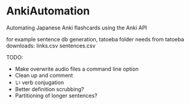 # AnkiAutomation
Automating Japanese Anki flashcards using the Anki API

for example sentence db generation, tatoeba folder needs from tatoeba downloads:
links.csv
sentences.csv

TODO:
 - Make overwrite audio files a command line option
 - Clean up and comment
 - い verb conjugation
 - Better definition scrubbing?
 - Partitioning of longer sentences?